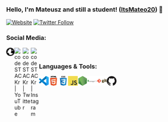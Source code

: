 ### Hello, I'm Mateusz and still a student! ([ItsMateo20][website]) 👋 

[![Website](https://img.shields.io/website?label=itsmateo20.ddns.net&style=for-the-badge&url=https%3A%2F%2Fitsmateo20.ddns.net)](https://itsmateo20.ddns.net)
[![Twitter Follow](https://img.shields.io/twitter/follow/ItsMateo20?color=1DA1F2&logo=twitter&style=for-the-badge)](https://twitter.com/intent/follow?original_referer=https://github.com/ItsMateo20&screen_name=ItsMateo20)

### Social Media:

[<img align="left" alt="codeSTACKr.com" width="22px" src="https://raw.githubusercontent.com/iconic/open-iconic/master/svg/globe.svg" />][website]
[<img align="left" alt="codeSTACKr | YouTube" width="22px" src="https://cdn.jsdelivr.net/npm/simple-icons@v3/icons/youtube.svg" />][youtube]
[<img align="left" alt="codeSTACKr | Twitter" width="22px" src="https://cdn.jsdelivr.net/npm/simple-icons@v3/icons/twitter.svg" />][twitter]
[<img align="left" alt="codeSTACKr | Instagram" width="22px" src="https://cdn.jsdelivr.net/npm/simple-icons@v3/icons/instagram.svg" />][instagram]

<br />

### Languages & Tools:

[<img align="left" width="26px" src="https://raw.githubusercontent.com/github/explore/80688e429a7d4ef2fca1e82350fe8e3517d3494d/topics/visual-studio-code/visual-studio-code.png" />][vscode]
[<img align="left" width="26px" src="https://raw.githubusercontent.com/github/explore/80688e429a7d4ef2fca1e82350fe8e3517d3494d/topics/html/html.png" />][html]
[<img align="left" width="26px" src="https://raw.githubusercontent.com/github/explore/80688e429a7d4ef2fca1e82350fe8e3517d3494d/topics/css/css.png" />][css]
[<img align="left" width="26px" src="https://raw.githubusercontent.com/github/explore/80688e429a7d4ef2fca1e82350fe8e3517d3494d/topics/javascript/javascript.png" />][javascript]
[<img align="left" width="26px" src="https://raw.githubusercontent.com/github/explore/80688e429a7d4ef2fca1e82350fe8e3517d3494d/topics/nodejs/nodejs.png" />][nodejs]
[<img align="left" width="26px" src="https://raw.githubusercontent.com/github/explore/80688e429a7d4ef2fca1e82350fe8e3517d3494d/topics/mongodb/mongodb.png" />][mongodb]
[<img align="left" width="26px" src="https://raw.githubusercontent.com/github/explore/80688e429a7d4ef2fca1e82350fe8e3517d3494d/topics/git/git.png" />][git]
[<img align="left" width="26px" src="https://raw.githubusercontent.com/github/explore/78df643247d429f6cc873026c0622819ad797942/topics/github/github.png" />][github]

[website]: https://itsmateo20.ddns.net
[twitter]: https://twitter.com/ItsMateo20
[youtube]: https://youtube.com/ItsMateo20
[instagram]: https://instagram.com/ItsMateo20

[vscode]: https://wikipedia.org/wiki/Visual_Studio_Code
[html]: https://wikipedia.org/wiki/HTML
[css]: https://wikipedia.org/wiki/CSS
[javascript]: https://wikipedia.org/wiki/JavaScript
[nodejs]: https://wikipedia.org/wiki/Node.js
[mongodb]: https://wikipedia.org/wiki/MongoDB
[git]: https://wikipedia.org/wiki/Git
[github]: https://wikipedia.org/wiki/GitHub